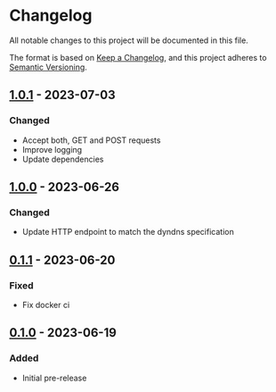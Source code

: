 # Changelog
All notable changes to this project will be documented in this file.

The format is based on [Keep a Changelog](https://keepachangelog.com/en/1.0.0/),
and this project adheres to [Semantic Versioning](https://semver.org/spec/v2.0.0.html).

## [1.0.1] - 2023-07-03
### Changed
- Accept both, GET and POST requests
- Improve logging
- Update dependencies

## [1.0.0] - 2023-06-26
### Changed
- Update HTTP endpoint to match the dyndns specification

## [0.1.1] - 2023-06-20
### Fixed
- Fix docker ci

## [0.1.0] - 2023-06-19
### Added
- Initial pre-release

[1.0.1]: https://github.com/Skycoder42/dynssh/compare/v1.0.0...v1.0.1
[1.0.0]: https://github.com/Skycoder42/dynssh/compare/v0.1.1...v1.0.0
[0.1.1]: https://github.com/Skycoder42/dynssh/compare/v0.1.0...v0.1.1
[0.1.0]: https://github.com/Skycoder42/dynssh/releases/tag/v0.1.0
